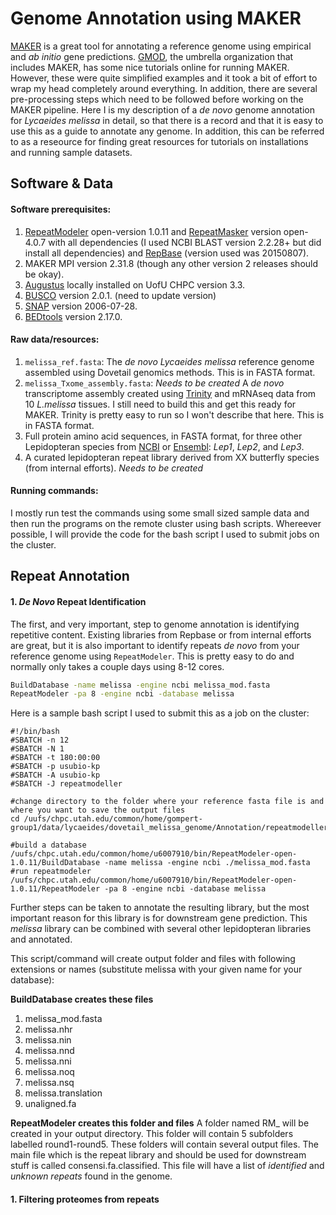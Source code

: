 # Genome Annotation using MAKER

[MAKER](http://www.yandell-lab.org/software/maker.html) is a great tool for annotating a reference genome using empirical and *ab initio* gene predictions. [GMOD](http://gmod.org/wiki/Main_Page), the umbrella organization that includes MAKER, has some nice tutorials online for running MAKER. However, these were quite simplified examples and it took a bit of effort to wrap my head completely around everything. In addition, there are several pre-processing steps which need to be followed before working on the MAKER pipeline. Here I is my description of a *de novo* genome annotation for *Lycaeides melissa* in detail, so that there is a record and that it is easy to use this as a guide to annotate any genome. In addition, this can be referred to as a reseource for finding great resources for tutorials on installations and running sample datasets. 

## Software & Data

#### Software prerequisites:
1. [RepeatModeler](http://www.repeatmasker.org/RepeatModeler/) open-version 1.0.11 and [RepeatMasker](http://www.repeatmasker.org/RMDownload.html) version open-4.0.7 with all dependencies (I used NCBI BLAST version 2.2.28+ but did install all dependencies) and [RepBase](http://www.girinst.org/repbase/) (version used was 20150807).
2. MAKER MPI version 2.31.8 (though any other version 2 releases should be okay).
3. [Augustus](http://bioinf.uni-greifswald.de/augustus/) locally installed on UofU CHPC version 3.3.
4. [BUSCO](http://busco.ezlab.org/) version 2.0.1. (need to update version)
5. [SNAP](http://korflab.ucdavis.edu/software.html) version 2006-07-28.
6. [BEDtools](https://bedtools.readthedocs.io/en/latest/) version 2.17.0.

#### Raw data/resources:
1. `melissa_ref.fasta`: The *de novo* *Lycaeides melissa* reference genome assembled using Dovetail genomics methods. This is in FASTA format.
2. `melissa_Txome_assembly.fasta`: *Needs to be created* A *de novo* transcriptome assembly created using [Trinity](https://github.com/trinityrnaseq/trinityrnaseq/wiki) and mRNAseq data from 10 *L.melissa* tissues. I still need to build this and get this ready for MAKER. Trinity is pretty easy to run so I won't describe that here. This is in FASTA format.
3. Full protein amino acid sequences, in FASTA format, for three other Lepidopteran species from [NCBI](https://www.ncbi.nlm.nih.gov/genome/) or [Ensembl](http://www.ensembl.org/index.html): *Lep1*, *Lep2*, and *Lep3*.
4. A curated lepidopteran repeat library derived from XX butterfly species (from internal efforts). *Needs to be created*

#### Running commands:
I mostly run test the commands using some small sized sample data and then run the programs on the remote cluster using bash scripts. Whereever possible, I will provide the code for the bash script I used to submit jobs on the cluster.

## Repeat Annotation

#### 1. *De Novo* Repeat Identification
The first, and very important, step to genome annotation is identifying repetitive content. Existing libraries from Repbase or from internal efforts are great, but it is also important to identify repeats *de novo* from your reference genome using `RepeatModeler`. This is pretty easy to do and normally only takes a couple days using 8-12 cores.

```bash
BuildDatabase -name melissa -engine ncbi melissa_mod.fasta
RepeatModeler -pa 8 -engine ncbi -database melissa
```

Here is a sample bash script I used to submit this as a job on the cluster:

~~~
#!/bin/bash
#SBATCH -n 12 
#SBATCH -N 1
#SBATCH -t 180:00:00
#SBATCH -p usubio-kp
#SBATCH -A usubio-kp
#SBATCH -J repeatmodeller

#change directory to the folder where your reference fasta file is and where you want to save the output files
cd /uufs/chpc.utah.edu/common/home/gompert-group1/data/lycaeides/dovetail_melissa_genome/Annotation/repeatmodeller/

#build a database
/uufs/chpc.utah.edu/common/home/u6007910/bin/RepeatModeler-open-1.0.11/BuildDatabase -name melissa -engine ncbi ./melissa_mod.fasta
#run repeatmodeler
/uufs/chpc.utah.edu/common/home/u6007910/bin/RepeatModeler-open-1.0.11/RepeatModeler -pa 8 -engine ncbi -database melissa
~~~

Further steps can be taken to annotate the resulting library, but the most important reason for this library is for downstream gene prediction. This *melissa* library can be combined with several other lepidopteran libraries and annotated.

This script/command will create output folder and files with following extensions or names (substitute melissa with your given name for your database):

**BuildDatabase creates these files**
1. melissa_mod.fasta
2. melissa.nhr
3. melissa.nin
4. melissa.nnd
5. melissa.nni
6. melissa.noq
7. melissa.nsq
8. melissa.translation
9. unaligned.fa

**RepeatModeler creates this folder and files**
A folder named RM_ will be created in your output directory. This folder will contain 5 subfolders labelled round1-round5. These folders will contain several output files. The main file which is the repeat library and should be used for downstream stuff is called consensi.fa.classified. This file will have a list of *identified* and *unknown repeats* found in the genome.

#### 1. Filtering proteomes from repeats

